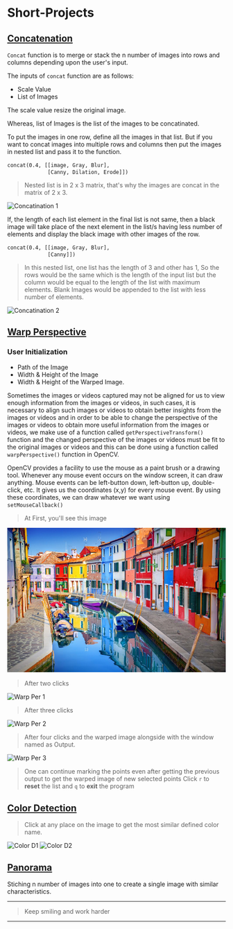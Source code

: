 # Short-Projects

## [Concatenation](Concatenation.py)
`Concat` function is to merge or stack the n number of images into rows and columns depending upon the user's input. 

The inputs of `concat` function are as follows:
- Scale Value
- List of Images

The scale value resize the original image. 

Whereas, list of Images is the list of the images to be concatinated. 

To put the images in one row, define all the images in that list. But if you want to concat images into multiple rows and columns then put the images in nested list and pass it to the function. 
```
concat(0.4, [[image, Gray, Blur], 
             [Canny, Dilation, Erode]])
```

> Nested list is in 2 x 3 matrix, that's why the images are concat in the matrix of 2 x 3.

![Concatination 1](https://user-images.githubusercontent.com/79501547/140706782-15c97952-96a4-4986-b0c0-a4930ab2a683.png)

If, the length of each list element in the final list is not same, then a black image will take place of the next element in the list/s having less number of elements and display the black image with other images of the row.

```
concat(0.4, [[image, Gray, Blur], 
             [Canny]])
```
> In this nested list, one list has the length of 3 and other has 1, So the rows would be the same which is the length of the input list but the column would be equal to the length of the list with maximum elements. Blank Images would be appended to the list with less number of elements.

![Concatination 2](https://user-images.githubusercontent.com/79501547/140711339-2cd4929c-1d90-4714-8f5a-252651dbb746.png)


## [Warp Perspective](WarpPerspective.py)

### User Initialization
- Path of the Image
- Width & Height of the Image
- Width & Height of the Warped Image.

Sometimes the images or videos captured may not be aligned for us to view enough information from the images or videos, in such cases, it is necessary to align such images or videos to obtain better insights from the images or videos and in order to be able to change the perspective of the images or videos to obtain more useful information from the images or videos, we make use of a function called `getPerspectiveTransform()` function and the changed perspective of the images or videos must be fit to the original images or videos and this can be done using a function called `warpPerspective()` function in OpenCV.

OpenCV provides a facility to use the mouse as a paint brush or a drawing tool. Whenever any mouse event occurs on the window screen, it can draw anything. Mouse events can be left-button down, left-button up, double-click, etc. It gives us the coordinates (x,y) for every mouse event. By using these coordinates, we can draw whatever we want using `setMouseCallback()`

> At First, you'll see this image

![plot](https://github.com/sahilgarg3/Short-Projects/blob/main/Resources/colorpic.jpg)

> After two clicks

![Warp Per 1](https://user-images.githubusercontent.com/79501547/140720189-3058d03e-34e3-411e-8184-6ef02a940ffe.png)

> After three clicks

![Warp Per 2](https://user-images.githubusercontent.com/79501547/140720328-b4526af7-3312-4d90-8cc9-08588c938577.png)

> After four clicks and the warped image alongside with the window named as Output.

![Warp Per 3](https://user-images.githubusercontent.com/79501547/140720583-ca1adff0-162a-48aa-962c-2cc1fe8d4f2c.png)

> One can continue marking the points even after getting the previous output to get the warped image of new selected points
> Click `r` to **reset** the list and `q` to **exit** the program

## [Color Detection](ColorDetection.py)
> Click at any place on the image to get the most similar defined color name.

![Color D1](https://user-images.githubusercontent.com/79501547/140721990-069c343f-f17c-4d84-bfa5-8ec7c85a7fc7.png)
![Color D2](https://user-images.githubusercontent.com/79501547/140722014-e0a76bfb-df99-4adb-8ffd-234dd2b5fe92.png)


## [Panorama](panorama.py)
Stiching n number of images into one to create a single image with similar characteristics.


---
> Keep smiling and work harder
---
